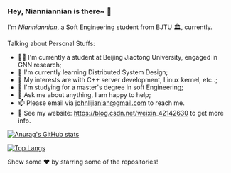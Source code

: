 ### Hey, Nianniannian is there~ 👋
I'm *Nianniannian*, a Soft Engineering student from BJTU 🏛, currently.

Talking about Personal Stuffs:

- 👨‍💻 I'm currently a student at Beijing Jiaotong University, engaged in GNN research;
- 🌱 I'm currently learning Distributed System Design;
- 🤔 My interests are with C++ server development, Linux kernel, etc..;
- 💼 I'm studying for a master's degree in soft Engineering;
- 💬 Ask me about anything, I am happy to help;
- 📫 Please email via johnlijianian@gmail.com to reach me.
- 📝 See my website: https://blog.csdn.net/weixin_42142630 to get more info.

[![Anurag's GitHub stats](https://github-readme-stats.vercel.app/api?username=johnlijianian)](https://github.com/anuraghazra/github-readme-stats)

[![Top Langs](https://github-readme-stats.vercel.app/api/top-langs/?username=johnlijianian&layout=compact)](https://github.com/anuraghazra/github-readme-stats)

Show some ❤️ by starring some of the repositories!
